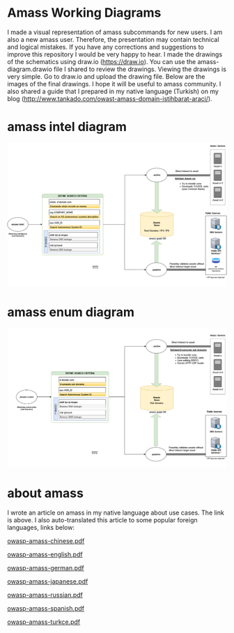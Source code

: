 # Amass Working Diagrams
I made a visual representation of amass subcommands for new users. I am also a new amass user. Therefore, the presentation may contain technical and logical mistakes. If you have any corrections and suggestions to improve this repository I would be very happy to hear. I made the drawings of the schematics using draw.io (https://draw.io). You can use the amass-diagram.drawio file I shared to review the drawings. Viewing the drawings is very simple. Go to draw.io and upload the drawing file. Below are the images of the final drawings. I hope it will be useful to amass community. I also shared a guide that I prepared in my native language (Turkish) on my blog (http://www.tankado.com/owast-amass-domain-istihbarat-araci/).

# amass intel diagram
![amass intel](amas-intel-diagram.png "amass intel command")

# amass enum diagram
![amas enum](amas-enum-diagram.png "amass enum command")

# about amass
I wrote an article on amass in my native language about use cases. The link is above. I also auto-translated this article to some popular foreign languages, links below:

 [owasp-amass-chinese.pdf](owasp-amass-chinese.pdf)
 
 [owasp-amass-english.pdf](owasp-amass-english.pdf)
 
 [owasp-amass-german.pdf](owasp-amass-german.pdf)
 
 [owasp-amass-japanese.pdf](owasp-amass-japanese.pdf)
 
 [owasp-amass-russian.pdf](owasp-amass-russian.pdf)
 
 [owasp-amass-spanish.pdf](owasp-amass-spanish.pdf)
 
 [owasp-amass-turkce.pdf](owasp-amass-turkce.pdf)
